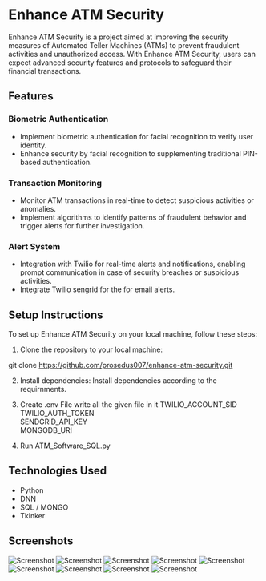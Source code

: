 # Enhance ATM Security

Enhance ATM Security is a project aimed at improving the security measures of Automated Teller Machines (ATMs) to prevent fraudulent activities and unauthorized access. With Enhance ATM Security, users can expect advanced security features and protocols to safeguard their financial transactions.

## Features

### Biometric Authentication

- Implement biometric authentication for facial recognition to verify user identity.
- Enhance security by facial recognition to supplementing traditional PIN-based authentication.

### Transaction Monitoring

- Monitor ATM transactions in real-time to detect suspicious activities or anomalies.
- Implement algorithms to identify patterns of fraudulent behavior and trigger alerts for further investigation.

### Alert System

- Integration with Twilio for real-time alerts and notifications, enabling prompt communication in case of security breaches or suspicious activities.
- Integrate Twilio sengrid for the for email alerts.


## Setup Instructions

To set up Enhance ATM Security on your local machine, follow these steps:

1. Clone the repository to your local machine:

git clone https://github.com/prosedus007/enhance-atm-security.git


2. Install dependencies:
Install dependencies according to the requirnments.

3. Create .env File write all the given file in it
TWILIO_ACCOUNT_SID <br/>
TWILIO_AUTH_TOKEN <br/>
SENDGRID_API_KEY <br/>
MONGODB_URI <br/>

4. Run ATM_Software_SQL.py

## Technologies Used

- Python
- DNN
- SQL / MONGO
- Tkinker

## Screenshots

![Screenshot](Images/email_alert.png)
![Screenshot](Images/alert.png)
![Screenshot](Images/welcome.png)
![Screenshot](Images/Login.png)
![Screenshot](Images/home.png)
![Screenshot](Images/face_verification.png)
![Screenshot](Images/RegistrationLogin_Selection_Page.png)
![Screenshot](Images/Succesfull_login.png)
![Screenshot](Images/User_Enrollment_Page.png)




